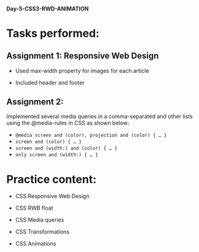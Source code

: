 #### Day-5-CSS3-RWD-ANIMATION
# Tasks performed:
## Assignment 1: Responsive Web Design

- Used max-width property for images for each article

- Included header and footer

## Assignment 2:

Implemented several media queries in a comma-separated and other lists using the  @media-rules in CSS as shown below:

  - ```@media screen and (color), projection and (color) { … }```
  - ```screen and (color) { … }```  
  - ```screen and (width:) and (color) { … }```
  - ```only screen and (width:) { … }```

# Practice content:

- CSS Responsive Web Design

- CSS RWB float

- CSS Media queries

- CSS Transformations

- CSS Animations
